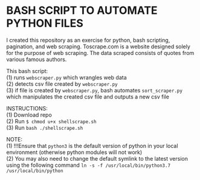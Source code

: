 # BASH SCRIPT TO AUTOMATE PYTHON FILES

I created this repository as an exercise for python, bash scripting, pagination, and web scraping. Toscrape.com is a website designed solely for the purpose of web scraping. The data scraped consists of quotes from various famous authors.

This bash script:<br/>
(1) runs `webscraper.py` which wrangles web data<br/>
(2) detects csv file created by `webscraper.py`<br/>
(3) if file is created by `webscraper.py`, bash automates `sort_scraper.py` which manipulates the created csv file and outputs a new csv file

INSTRUCTIONS:<br/>
(1) Download repo<br/>
(2) Run `$ chmod u+x shellscrape.sh`<br/>
(3) Run `bash ./shellscrape.sh`

NOTE:<br/>
(1) !!!Ensure that `python3` is the default version of python in your local environment (otherwise python modules will not work)<br/>
(2) You may also need to change the default symlink to the latest version using the following command `ln -s -f /usr/local/bin/python3.7 /usr/local/bin/python`<br/>